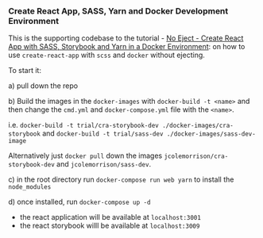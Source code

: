### Create React App, SASS, Yarn and Docker Development Environment

This is the supporting codebase to the tutorial - [No Eject - Create React App with SASS, Storybook and Yarn in a Docker Environment](http://start.jcolemorrison.com/no-eject-create-react-app-with-sass-storybook-and-yarn-in-a-docker-environment/): on how to use `create-react-app` with `scss` and `docker` without ejecting.

To start it:

a) pull down the repo

b) Build the images in the `docker-images` with `docker-build -t <name>` and then change the `cmd.yml` and `docker-compose.yml` file with the `<name>`.

i.e. `docker-build -t trial/cra-storybook-dev ./docker-images/cra-storybook` and `docker-build -t trial/sass-dev ./docker-images/sass-dev-image`

Alternatively just `docker pull` down the images `jcolemorrison/cra-storybook-dev` and `jcolemorrison/sass-dev`.

c) in the root directory run `docker-compose run web yarn` to install the `node_modules`

d) once installed, run `docker-compose up -d`

- the react application will be available at `localhost:3001`
- the react storybook willl be available at `localhost:3009`
